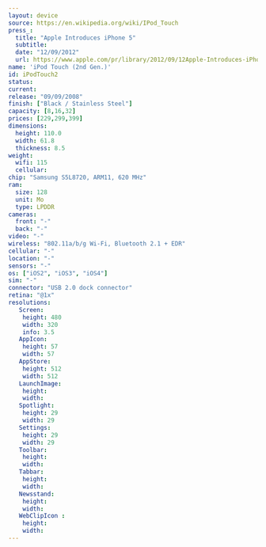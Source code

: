 ```yaml
---
layout: device
source: https://en.wikipedia.org/wiki/IPod_Touch
press_:
  title: "Apple Introduces iPhone 5"
  subtitle:
  date: "12/09/2012"
  url: https://www.apple.com/pr/library/2012/09/12Apple-Introduces-iPhone-5.html
name: 'iPod Touch (2nd Gen.)'
id: iPodTouch2
status:
current:
release: "09/09/2008"
finish: ["Black / Stainless Steel"]
capacity: [8,16,32]
prices: [229,299,399]
dimensions:
  height: 110.0
  width: 61.8
  thickness: 8.5
weight:
  wifi: 115
  cellular:
chip: "Samsung S5L8720, ARM11, 620 MHz"
ram:
  size: 128
  unit: Mo
  type: LPDDR
cameras:
  front: "-"
  back: "-"
video: "-"
wireless: "802.11a/b/g Wi‑Fi, Bluetooth 2.1 + EDR"
cellular: "-"
location: "-"
sensors: "-"
os: ["iOS2", "iOS3", "iOS4"]
sim: "-"
connector: "USB 2.0 dock connector"
retina: "@1x"
resolutions:
   Screen:
    height: 480
    width: 320
    info: 3.5
   AppIcon:
    height: 57
    width: 57
   AppStore:
    height: 512
    width: 512
   LaunchImage:
    height:
    width:
   Spotlight:
    height: 29
    width: 29
   Settings:
    height: 29
    width: 29
   Toolbar:
    height:
    width:
   Tabbar:
    height:
    width:
   Newsstand:
    height:
    width:
   WebClipIcon :
    height:
    width:
---
```

